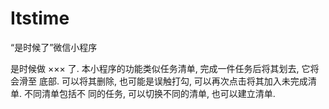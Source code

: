 # Itstime
“是时候了”微信小程序

是时候做 ××× 了. 本小程序的功能类似任务清单, 完成一件任务后将其划去, 它将会滑至 底部. 可以将其删除, 也可能是误触打勾, 可以再次点击将其加入未完成清单. 不同清单包括不 同的任务, 可以切换不同的清单, 也可以建立清单.
